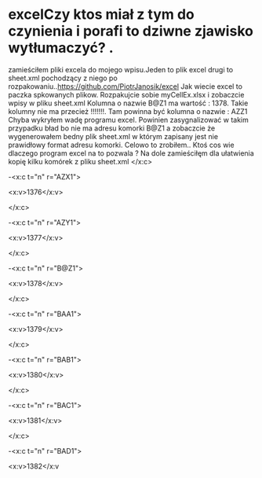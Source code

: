 # excelCzy ktos miał z tym do czynienia i porafi to dziwne zjawisko wytłumaczyć? .
zamieściłem pliki excela do mojego wpisu.Jeden to plik excel drugi to sheet.xml pochodzący z niego po rozpakowaniu..https://github.com/PiotrJanosik/excel
Jak wiecie excel to paczka spkowanych plikow.
Rozpakujcie sobie myCellEx.xlsx  i zobaczcie wpisy w pliku sheet.xml
Kolumna o nazwie B@Z1 ma wartość : 1378.
Takie kolumny nie ma przecież !!!!!!!. Tam powinna być kolumna o nazwie : AZZ1 
Chyba wykryłem wadę programu excel.
Powinien zasygnalizować w takim przypadku bład bo nie ma adresu komorki B@Z1 a zobaczcie że wygenerowałem bedny plik sheet.xml w którym zapisany jest nie prawidłowy format adresu komorki.
Celowo to zrobiłem..
Ktoś cos wie dlaczego program excel na to pozwala ?
Na dole zamieściłęm dla ułatwienia kopię kilku komórek z pliku sheet.xml
</x:c>

-<x:c t="n" r="AZX1">

<x:v>1376</x:v>

</x:c>

-<x:c t="n" r="AZY1">

<x:v>1377</x:v>

</x:c>

-<x:c t="n" r="B@Z1">

<x:v>1378</x:v>

</x:c>

-<x:c t="n" r="BAA1">

<x:v>1379</x:v>

</x:c>

-<x:c t="n" r="BAB1">

<x:v>1380</x:v>

</x:c>

-<x:c t="n" r="BAC1">

<x:v>1381</x:v>

</x:c>

-<x:c t="n" r="BAD1">

<x:v>1382</x:v
